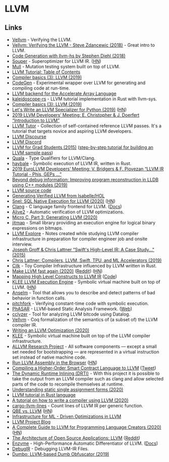 # LLVM

## Links

* [Vellvm](https://www.cis.upenn.edu/\~stevez/vellvm/) - Verifying the LLVM.
* [Vellvm: Verifying the LLVM - Steve Zdancewic (2018)](https://www.youtube.com/watch?v=q6gSC3OxB\_8) - Great intro to LLVM.
* [Code Generation with llvm-hs by Stephen Diehl (2018)](https://www.youtube.com/watch?v=wn-xW3g8jXY)
* [Souper](https://github.com/google/souper) - Superoptimizer for LLVM IR. ([HN](https://news.ycombinator.com/item?id=26020879))
* [Mull](https://github.com/mull-project/mull) - Mutation testing system built on top of LLVM.
* [LLVM Tutorial: Table of Contents](https://llvm.org/docs/tutorial/)
* [Compiler basics (3): LLVM (2019)](http://notes.eatonphil.com/compiler-basics-llvm.html)
* [CodeGen](https://github.com/pdziepak/codegen) - Experimental wrapper over LLVM for generating and compiling code at run-time.
* [LLVM backend for the Accelerate Array Language](https://github.com/AccelerateHS/accelerate-llvm)
* [kaleidoscope-rs](https://github.com/beam2d/kaleidoscope-rs) - LLVM tutorial implementation in Rust with llvm-sys.
* [Compiler basics (3): LLVM (2019)](http://notes.eatonphil.com/compiler-basics-llvm.html)
* [Let's Write an LLVM Specializer for Python (2019)](http://dev.stephendiehl.com/numpile/) ([HN](https://news.ycombinator.com/item?id=21268287))
* [2019 LLVM Developers’ Meeting: E. Christopher & J. Doerfert “Introduction to LLVM”](https://www.youtube.com/watch?v=J5xExRGaIIY)
* [LLVM Tutor](https://github.com/banach-space/llvm-tutor) - Collection of self-contained reference LLVM passes. It's a tutorial that targets novice and aspiring LLVM developers.
* [LLVM Discourse](https://llvm.discourse.group)
* [LLVM Discord](https://discordapp.com/invite/xS7Z362)
* [LLVM for Grad Students (2015)](https://www.cs.cornell.edu/\~asampson/blog/llvm.html) ([step-by-step tutorial for building an LLVM sample pass](https://github.com/abenkhadra/llvm-pass-tutorial))
* [Quala](https://github.com/sampsyo/quala) - Type Qualifiers for LLVM/Clang.
* [haybale](https://github.com/PLSysSec/haybale) - Symbolic execution of LLVM IR, written in Rust.
* [2019 EuroLLVM Developers’ Meeting: V. Bridgers & F. Piovezan “LLVM IR Tutorial - Phis, GEPs ...”](https://www.youtube.com/watch?v=m8G_S5LwlTo)
* [Beyond debug information: Improving program reconstruction in LLDB using C++ modules (2019)](https://odr.chalmers.se/handle/20.500.12380/300037)
* [LLVM source code](https://github.com/llvm-mirror/llvm)
* [Generating Verified LLVM from Isabelle/HOL](https://drops.dagstuhl.de/opus/volltexte/2019/11077/pdf/LIPIcs-ITP-2019-22.pdf)
* [Snel: SQL Native Execution for LLVM (2020)](https://arxiv.org/abs/2002.09449) ([HN](https://news.ycombinator.com/item?id=22404004))
* [Clang](http://clang.llvm.org) - C language family frontend for LLVM. ([Docs](http://clang.llvm.org/docs/index.html))
* [Alive2](https://github.com/AliveToolkit/alive2) - Automatic verification of LLVM optimizations.
* [Micro C, Part 3: Generating LLVM (2020)](https://blog.josephmorag.com/posts/mcc3/)
* [jitmap](https://github.com/fsaintjacques/jitmap) - Small library providing an execution engine for logical binary expressions on bitmaps.
* [LLVM Explore](https://github.com/mkitzan/llvm-explore) - Notes created while studying LLVM compiler infrastructure in preparation for compiler engineer job and onsite interview.
* [Joseph Groff & Chris Lattner “Swift's High-Level IR: A Case Study..." (2015)](https://www.youtube.com/watch?v=Ntj8ab-5cvE)
* [Chris Lattner: Compilers, LLVM, Swift, TPU, and ML Accelerators (2019)](https://www.youtube.com/watch?v=yCd3CzGSte8)
* [Cilk](https://github.com/maekawatoshiki/cilk) - Toy Compiler Infrastructure influenced by LLVM written in Rust.
* [Make LLVM fast again (2020)](https://nikic.github.io/2020/05/10/Make-LLVM-fast-again.html) ([Reddit](https://www.reddit.com/r/cpp/comments/gh3huh/make_llvm_fast_again/)) ([HN](https://news.ycombinator.com/item?id=23137345))
* [Mapping High Level Constructs to LLVM IR](https://mapping-high-level-constructs-to-llvm-ir.readthedocs.io/en/latest/README.html) ([Code](https://github.com/f0rki/mapping-high-level-constructs-to-llvm-ir))
* [KLEE LLVM Execution Engine](https://klee.github.io) - Symbolic virtual machine built on top of LLVM. ([HN](https://news.ycombinator.com/item?id=23283706))
* [Anselm](https://github.com/trailofbits/anselm) - Tool that allows you to describe and detect patterns of bad behavior in function calls.
* [pitchfork](https://github.com/PLSysSec/haybale-pitchfork) - Verifying constant-time code with symbolic execution.
* [PhASAR](https://github.com/secure-software-engineering/phasar) - LLVM-based Static Analysis Framework. ([Web](https://phasar.org))
* [cclyzer](https://github.com/plast-lab/cclyzer) - Tool for analyzing LLVM bitcode using Datalog.
* [Vellvm](https://github.com/vellvm/vellvm) - Coq formalization of the semantics of (a subset of) the LLVM compiler IR.
* [Writing an LLVM Optimization (2020)](https://www.youtube.com/watch?v=MagR2KY8MQI)
* [KLEE](https://github.com/klee/klee) - Symbolic virtual machine built on top of the LLVM compiler infrastructure.
* [ALLVM Research Project](https://publish.illinois.edu/allvm-project/) - All software components — except a small set needed for bootstrapping — are represented in a virtual instruction set instead of native machine code.
* [Run LLVM Assembly in the Browser](http://kripken.github.io/llvm.js/demo.html) ([HN](https://news.ycombinator.com/item?id=24097446))
* [Compiling a Higher-Order Smart Contract Language to LLVM](https://arxiv.org/pdf/2008.05555.pdf) ([Tweet](https://twitter.com/maqstik/status/1294170007891566593))
* [The Dynamic Runtime Inlining (DRTI)](https://github.com/drti/drti) - With this project it is possible to take the output from an LLVM compiler such as clang and allow selected parts of the code to recompile themselves at runtime.
* [Understanding static single assignment forms (2020)](https://blog.yossarian.net/2020/10/23/Understanding-static-single-assignment-forms)
* [LLVM tutorial in Rust language](https://github.com/jauhien/iron-kaleidoscope)
* [A tutorial on how to write a compiler using LLVM (2020)](https://tomassetti.me/a-tutorial-on-how-to-write-a-compiler-using-llvm/)
* [cargo-llvm-lines](https://github.com/dtolnay/cargo-llvm-lines) - Count lines of LLVM IR per generic function.
* [QBE vs. LLVM](https://c9x.me/compile/doc/llvm.html) ([HN](https://news.ycombinator.com/item?id=25273907))
* [Infrastructure for ML - Driven Optimizations in LLVM](https://github.com/google/ml-compiler-opt)
* [LLVM Project Blog](https://blog.llvm.org)
* [A Complete Guide to LLVM for Programming Language Creators (2020)](https://mukulrathi.co.uk/create-your-own-programming-language/llvm-ir-cpp-api-tutorial/) ([HN](https://news.ycombinator.com/item?id=25539797))
* [The Architecture of Open Source Applications: LLVM](http://www.aosabook.org/en/llvm.html) ([Reddit](https://www.reddit.com/r/programming/comments/ku9xza/the_architecture_of_open_source_applications_llvm/))
* [Enzyme](https://github.com/wsmoses/Enzyme) - High-Performance Automatic Differentiator of LLVM. ([Docs](https://enzyme.mit.edu))
* [DebugIR](https://github.com/vaivaswatha/debugir) - Debugging LLVM-IR Files.
* [Dumbo: LLVM-based Dumb Obfuscator (2019)](https://www.babush.me/dumbo-llvm-based-dumb-obfuscator.html)
